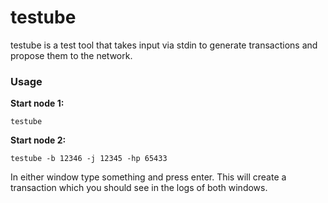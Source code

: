 # testube
testube is a test tool that takes input via stdin to generate transactions and propose them to the
network.

### Usage

**Start node 1:**
```
testube
```

**Start node 2:**
```
testube -b 12346 -j 12345 -hp 65433
```

In either window type something and press enter.  This will create a transaction which you should
see in the logs of both windows.
